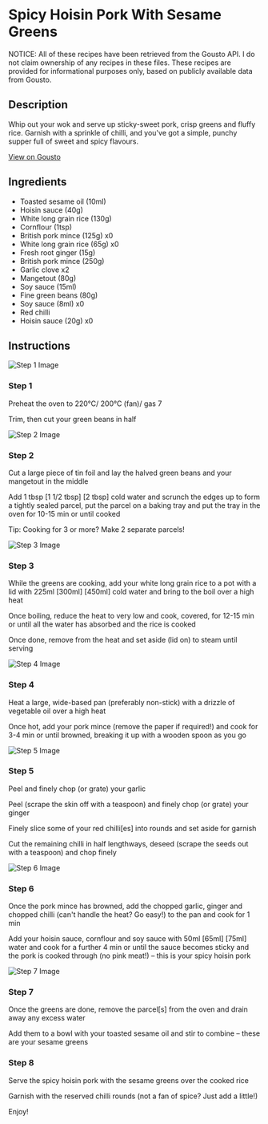 # Spicy Hoisin Pork With Sesame Greens

NOTICE: All of these recipes have been retrieved from the Gousto API. I do not claim ownership of any recipes in these files. These recipes are provided for informational purposes only, based on publicly available data from Gousto.

## Description

Whip out your wok and serve up sticky-sweet pork, crisp greens and fluffy rice. Garnish with a sprinkle of chilli, and you've got a simple, punchy supper full of sweet and spicy flavours.

[View on Gousto](https://www.gousto.co.uk/recipes/cookbook/spicy-hoisin-pork-with-ginger-sesame-veg)

## Ingredients

- Toasted sesame oil (10ml)
- Hoisin sauce (40g)
- White long grain rice (130g)
- Cornflour (1tsp)
- British pork mince (125g) x0
- White long grain rice (65g) x0
- Fresh root ginger (15g)
- British pork mince (250g)
- Garlic clove x2
- Mangetout (80g)
- Soy sauce (15ml)
- Fine green beans (80g)
- Soy sauce (8ml) x0
- Red chilli
- Hoisin sauce (20g) x0

## Instructions

![Step 1 Image](https://production-media.gousto.co.uk/cms/recipe-step-image/Step-1-1684161948716-x200.jpg)

### Step 1

Preheat the oven to 220°C/ 200°C (fan)/ gas 7

Trim, then cut your green beans in half

![Step 2 Image](https://production-media.gousto.co.uk/cms/recipe-step-image/Step-2-1684161953311-x200.jpg)

### Step 2

Cut a large piece of tin foil and lay the halved green beans and your mangetout in the middle

Add 1 tbsp <span class="text-purple">[1 1/2 tbsp]</span> <span class="text-danger">[2 tbsp]</span> cold water and scrunch the edges up to form a tightly sealed parcel, put the parcel on a baking tray and put the tray in the oven for 10-15 min or until cooked

Tip: Cooking for 3 or more? Make 2 separate parcels!

![Step 3 Image](https://production-media.gousto.co.uk/cms/recipe-step-image/Step-3-1684161957887-x200.jpg)

### Step 3

While the greens are cooking, add your white long grain rice to a pot with a lid with 225ml <span class="text-purple">[300ml]</span> <span class="text-danger">[450ml]</span> cold water and bring to the boil over a high heat

Once boiling, reduce the heat to very low and cook, covered, for 12-15 min or until all the water has absorbed and the rice is cooked

Once done, remove from the heat and set aside (lid on) to steam until serving

![Step 4 Image](https://production-media.gousto.co.uk/cms/recipe-step-image/Step-4-1684161962978-x200.jpg)

### Step 4

Heat a large, wide-based pan (preferably non-stick) with a drizzle of vegetable oil over a high heat

Once hot, add your pork mince (remove the paper if required!) and cook for 3-4 min or until browned, breaking it up with a wooden spoon as you go

![Step 5 Image](https://production-media.gousto.co.uk/cms/recipe-step-image/Step-5-1684161967274-x200.jpg)

### Step 5

Peel and finely chop (or grate) your garlic

Peel (scrape the skin off with a teaspoon) and finely chop (or grate) your ginger

Finely slice some of your red chilli[es] into rounds and set aside for garnish

Cut the remaining chilli in half lengthways, deseed (scrape the seeds out with a teaspoon) and chop finely

![Step 6 Image](https://production-media.gousto.co.uk/cms/recipe-step-image/Step-6-1684161971480-x200.jpg)

### Step 6

Once the pork mince has browned, add the chopped garlic, ginger and chopped chilli (can't handle the heat? Go easy!) to the pan and cook for 1 min

Add your hoisin sauce, cornflour and soy sauce with 50ml <span class="text-purple">[65ml]</span> <span class="text-danger">[75ml] </span>water and cook for a further 4 min or until the sauce becomes sticky and the pork is cooked through (no pink meat!) – this is your spicy hoisin pork

![Step 7 Image](https://production-media.gousto.co.uk/cms/recipe-step-image/Step-7-1684161975943-x200.jpg)

### Step 7

Once the greens are done, remove the parcel[s] from the oven and drain away any excess water

Add them to a bowl with your toasted sesame oil and stir to combine – these are your sesame greens

### Step 8

Serve the spicy hoisin pork with the sesame greens over the cooked rice

Garnish with the reserved chilli rounds (not a fan of spice? Just add a little!)

Enjoy!

